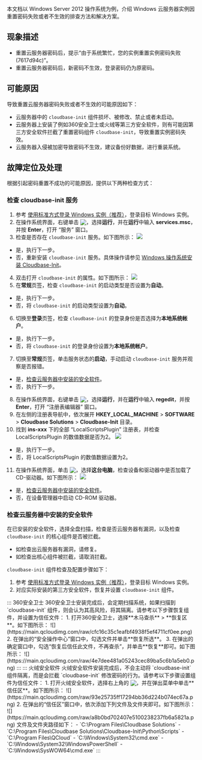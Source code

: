本文档以 Windows Server 2012 操作系统为例，介绍 Windows 云服务器实例因重置密码失败或者不生效的排查方法和解决方案。

## 现象描述

- 重置云服务器密码后，提示“由于系统繁忙，您的实例重置实例密码失败(7617d94c)”。
- 重置云服务器密码后，新密码不生效，登录密码仍为原密码。


## 可能原因
导致重置云服务器密码失败或者不生效的可能原因如下：
- 云服务器中的 `cloudbase-init` 组件损坏、被修改、禁止或者未启动。
- 云服务器上安装了例如360安全卫士或火绒等第三方安全软件，则有可能因第三方安全软件拦截了重置密码组件 `cloudbase-init`，导致重置实例密码失效。
- 云服务器入侵被加密导致密码不生效，建议备份好数据，进行重装系统。


## 故障定位及处理

根据引起密码重置不成功的可能原因，提供以下两种检查方式：

### 检查 cloudbase-init 服务

1. 参考 [使用标准方式登录 Windows 实例（推荐）](https://cloud.tencent.com/document/product/213/57778)，登录目标 Windows 实例。
2. 在操作系统界面，右键单击 <img src="https://main.qcloudimg.com/raw/87d894e564b7e837d9f478298cf2e292.png" style="margin: -3px 0px;"></img>，选择**运行**，并在**运行**中输入 **services.msc**，并按 **Enter**，打开 “服务” 窗口。
3. 检查是否存在 `cloudbase-init` 服务。如下图所示：
![](https://main.qcloudimg.com/raw/28010d0ab93d4514743aceb4acc0d836.png)
 - 是，执行下一步。
 - 否，重新安装 `cloudbase-init` 服务。具体操作请参见 [Windows 操作系统安装 Cloudbase-Init](https://cloud.tencent.com/document/product/213/30000)。
4. 双击打开 `cloudbase-init` 的属性。如下图所示：
![](https://main.qcloudimg.com/raw/d5e75611d016bf6ec8fa556bce9cfbe7.png)
5. 在**常规**页签，检查 `cloudbase-init` 的启动类型是否设置为**自动**。
 - 是，执行下一步。
 - 否，将 `cloudbase-init` 的启动类型设置为**自动**。
6. 切换至**登录**页签，检查 `cloudbase-init` 的登录身份是否选择为**本地系统帐户**。
 - 是，执行下一步。
 - 否，将 `cloudbase-init` 的登录身份设置为**本地系统帐户**。
7. 切换至**常规**页签，单击服务状态的**启动**，手动启动 `cloudbase-init` 服务并观察是否报错。
 - 是，[检查云服务器中安装的安全软件](#CheckSecuritySoftware)。
 - 否，执行下一步。
8. 在操作系统界面，右键单击 <img src="https://main.qcloudimg.com/raw/87d894e564b7e837d9f478298cf2e292.png" style="margin: -3px 0px;"></img>，选择**运行**，并在**运行**中输入 **regedit**，并按 **Enter**，打开 “注册表编辑器” 窗口。
9. 在左侧的注册表导航中，依次展开 **HKEY_LOCAL_MACHINE** > **SOFTWARE** > **Cloudbase Solutions** > **Cloudbase-Init** 目录。
10. 找到 **ins-xxx** 下的全部 “LocalScriptsPlugin” 注册表，并检查 LocalScriptsPlugin 的数值数据是否为2。
![](https://main.qcloudimg.com/raw/fed9c74d33bc920b33a1dad8eba1e80f.png)
 - 是，执行下一步。
 - 否，将 LocalScriptsPlugin 的数值数据设置为2。
11. 在操作系统界面，单击 <img src="https://main.qcloudimg.com/raw/87d894e564b7e837d9f478298cf2e292.png" style="margin: -3px 0px;"></img>，选择**这台电脑**，检查设备和驱动器中是否加载了 CD-驱动器。如下图所示：
![](https://main.qcloudimg.com/raw/33f595335f4463d7f94251e49fc4a24a.png)
 - 是，[检查云服务器中安装的安全软件](#CheckSecuritySoftware)。
 - 否，在设备管理器中启动 CD-ROM 驱动器。


### 检查云服务器中安装的安全软件[](id:CheckSecuritySoftware)

在已安装的安全软件，选择全盘扫描，检查是否云服务器有漏洞，以及检查 `cloudbase-init` 的核心组件是否被拦截。
- 如检查出云服务器有漏洞，请修复。
- 如检查出核心组件被拦截，请取消拦截。

`cloudbase-init` 组件检查及配置步骤如下：
1. 参考 [使用标准方式登录 Windows 实例（推荐）](https://cloud.tencent.com/document/product/213/57778)，登录目标 Windows 实例。
2. 对应实际安装的第三方安全软件，恢复并设置 `cloudbase-init` 组件。

<dx-tabs>
::: 360安全卫士
360安全卫士安装完成后，会定期扫描系统，如果扫描到 `cloudbase-init` 组件，则会认为其高风险，将其隔离。请参考以下步骤恢复组件，并设置为信任文件：
1. 打开360安全卫士，选择**木马查杀** > **恢复区**。如下图所示：
![](https://main.qcloudimg.com/raw/cfc16c35c1eafbf4938f5ef4711cf0ee.png)
2. 在弹出的“安全操作中心”窗口中，勾选文件并单击**恢复所选**。
3. 在弹出的确定窗口中，勾选“恢复后信任此文件，不再查杀”，并单击**恢复**即可。如下图所示：
![](https://main.qcloudimg.com/raw/4e7dee481a05243cec89ba5c6b1a5eb0.png)
:::
::: 火绒安全软件
火绒安全软件安装完成后，不会主动将 `cloudbase-init` 组件隔离，而是会拦截 `cloudbase-init` 修改密码的行为。请参考以下步骤设置组件为信任文件：
1. 打开火绒安全软件，选择右上角的 <img src="https://main.qcloudimg.com/raw/66dcf0fca93bab386180ab4337ebda92.png" style="margin:-3px 0px">，并在弹出菜单中单击**信任区**。如下图所示：
![](https://main.qcloudimg.com/raw/93e25735ff17294bb36d224b074ec67a.png)
2. 在弹出的“信任区”窗口中，依次添加下列文件及文件夹即可。如下图所示：
![](https://main.qcloudimg.com/raw/a8b0bd702407e5100238237fb6a5821a.png)
文件及文件夹路径如下：
 - `C:\Program Files\Cloudbase Solutions`
 - `C:\Program Files\Cloudbase Solutions\Cloudbase-Init\Python\Scripts`
 - `C:\Program Files\QCloud`
 - `C:\Windows\System32\cmd.exe`
 - `C:\Windows\System32\WindowsPowerShell`
 - `C:\Windows\SysWOW64\cmd.exe`
:::
</dx-tabs>


